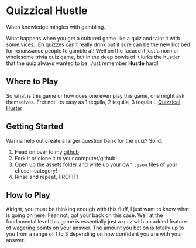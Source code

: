 # Quizzical Hustle

When knowledge mingles with gambling.

What happens when you get a cultured game like a quiz and taint it with some vices...Eh quizzes can't really drink but it sure can be the new hot bed for renaissance people to gamble at! Well on the facade it just a normal wholesome trivia quiz game, but in the deep bowls of it lurks the hustler that the quiz always wanted to be. Just remember **Hustle** hard!

## Where to Play
So what is this game or how does one even play this game, one might ask themselves. Fret not. Its easy as 1 tequila, 2 tequila, 3 tequila...
[Quizzical Huster](https://wdi-sg.github.io/wdi-project-1-iancwe/)

## Getting Started
Wanna help out create a larger question bank for the quiz? Solid.
1. Head on over to my [github](https://github.com/wdi-sg/wdi-project-1-iancwe)
2. Fork it or clone it to your computer/github
3. Open up the assets folder and write up your own `.json` files of your chosen category!
4. Rinse and repeat, PROFIT!

## How to Play

Alright, you must be thinking enough with this fluff, I just want to know what is going on here. Fear not, got your back on this case. Well at the fundamental level this game is essentially just a quiz with an added feature of wagering points on your answer. The amount you bet on is totally up to you from a range of 1 to 3 depending on how confident you are with your answer. 
